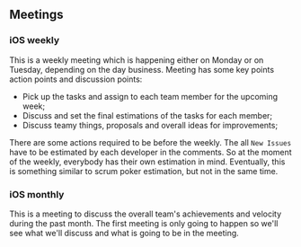 ## Meetings

### iOS weekly

This is a weekly meeting which is happening either on Monday or on Tuesday, depending on the day business.
Meeting has some key points action points and discussion points:
* Pick up the tasks and assign to each team member for the upcoming week;
* Discuss and set the final estimations of the tasks for each member;
* Discuss teamy things, proposals and overall ideas for improvements;

There are some actions required to be before the weekly. The all `New Issues` have to be estimated
by each developer in the comments. So at the moment of the weekly, everybody has their own estimation in mind.
Eventually, this is something similar to scrum poker estimation, but not in the same time.

### iOS monthly

This is a meeting to discuss the overall team's achievements and velocity during the past month.
The first meeting is only going to happen so we'll see what we'll discuss and what is going to be in the meeting.
